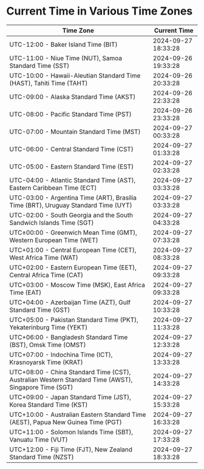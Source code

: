 # Current Time in Various Time Zones

| Time Zone | Current Time |
|-----------|--------------|
| UTC-12:00 - Baker Island Time (BIT) | 2024-09-27 18:33:28 |
| UTC-11:00 - Niue Time (NUT), Samoa Standard Time (SST) | 2024-09-26 19:33:28 |
| UTC-10:00 - Hawaii-Aleutian Standard Time (HAST), Tahiti Time (TAHT) | 2024-09-26 20:33:28 |
| UTC-09:00 - Alaska Standard Time (AKST) | 2024-09-26 22:33:28 |
| UTC-08:00 - Pacific Standard Time (PST) | 2024-09-26 23:33:28 |
| UTC-07:00 - Mountain Standard Time (MST) | 2024-09-27 00:33:28 |
| UTC-06:00 - Central Standard Time (CST) | 2024-09-27 01:33:28 |
| UTC-05:00 - Eastern Standard Time (EST) | 2024-09-27 02:33:28 |
| UTC-04:00 - Atlantic Standard Time (AST), Eastern Caribbean Time (ECT) | 2024-09-27 03:33:28 |
| UTC-03:00 - Argentina Time (ART), Brasília Time (BRT), Uruguay Standard Time (UYT) | 2024-09-27 03:33:28 |
| UTC-02:00 - South Georgia and the South Sandwich Islands Time (SGT) | 2024-09-27 04:33:28 |
| UTC±00:00 - Greenwich Mean Time (GMT), Western European Time (WET) | 2024-09-27 07:33:28 |
| UTC+01:00 - Central European Time (CET), West Africa Time (WAT) | 2024-09-27 08:33:28 |
| UTC+02:00 - Eastern European Time (EET), Central Africa Time (CAT) | 2024-09-27 09:33:28 |
| UTC+03:00 - Moscow Time (MSK), East Africa Time (EAT) | 2024-09-27 09:33:28 |
| UTC+04:00 - Azerbaijan Time (AZT), Gulf Standard Time (GST) | 2024-09-27 10:33:28 |
| UTC+05:00 - Pakistan Standard Time (PKT), Yekaterinburg Time (YEKT) | 2024-09-27 11:33:28 |
| UTC+06:00 - Bangladesh Standard Time (BST), Omsk Time (OMST) | 2024-09-27 12:33:28 |
| UTC+07:00 - Indochina Time (ICT), Krasnoyarsk Time (KRAT) | 2024-09-27 13:33:28 |
| UTC+08:00 - China Standard Time (CST), Australian Western Standard Time (AWST), Singapore Time (SGT) | 2024-09-27 14:33:28 |
| UTC+09:00 - Japan Standard Time (JST), Korea Standard Time (KST) | 2024-09-27 15:33:28 |
| UTC+10:00 - Australian Eastern Standard Time (AEST), Papua New Guinea Time (PGT) | 2024-09-27 16:33:28 |
| UTC+11:00 - Solomon Islands Time (SBT), Vanuatu Time (VUT) | 2024-09-27 17:33:28 |
| UTC+12:00 - Fiji Time (FJT), New Zealand Standard Time (NZST) | 2024-09-27 18:33:28 |
